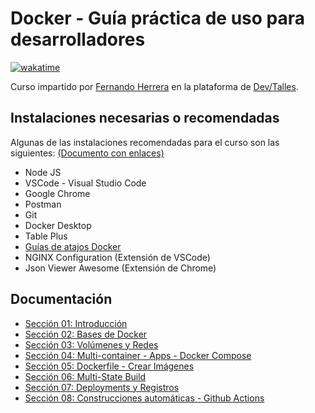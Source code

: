 # Docker - Guía práctica de uso para desarrolladores

[![wakatime](https://wakatime.com/badge/user/8ef73281-6d0a-4758-af11-fd880ca3009c/project/bae7f01d-24b6-4794-84ec-2fd468d30892.svg)](https://wakatime.com/badge/user/8ef73281-6d0a-4758-af11-fd880ca3009c/project/bae7f01d-24b6-4794-84ec-2fd468d30892)

Curso impartido por [Fernando Herrera](https://fernando-herrera.com/#/) en la plataforma de [Dev/Talles](https://cursos.devtalles.com/courses/docker-guia-practica).

## Instalaciones necesarias o recomendadas

Algunas de las instalaciones recomendadas para el curso son las siguientes: [(Documento con enlaces)](https://gist.github.com/Klerith/3f611ff0e5c15b733ac63365ab310a35)

- Node JS
- VSCode - Visual Studio Code
- Google Chrome
- Postman
- Git
- Docker Desktop
- Table Plus
- [Guías de atajos Docker](01-Introduccion/docker-cheat-sheet.pdf)
- NGINX Configuration (Extensión de VSCode)
- Json Viewer Awesome (Extensión de Chrome)

## Documentación

- [Sección 01: Introducción](01-Introduccion/README.md)
- [Sección 02: Bases de Docker](02-Bases_Docker/README.md)
- [Sección 03: Volúmenes y Redes](03-Volumenes_Redes/README.md)
- [Sección 04: Multi-container - Apps - Docker Compose](04-Multicontainer_Apps_Docker_Compose/README.md)
- [Sección 05: Dockerfile - Crear Imágenes](05-Dockerfile_Crear_Imagenes/README.md)
- [Sección 06: Multi-State Build](06-MultiState-Build/README.md)
- [Sección 07: Deployments y Registros](07-Deployments-Registros/README.md)
- [Sección 08: Construcciones automáticas - Github Actions](08-Construcciones_automaticas_Github_Actions/README.md)
